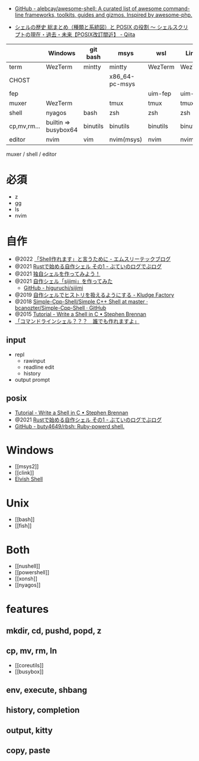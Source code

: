 - [GitHub - alebcay/awesome-shell: A curated list of awesome command-line frameworks, toolkits, guides and gizmos. Inspired by awesome-php.](https://github.com/alebcay/awesome-shell)

- [シェルの歴史 総まとめ（種類と系統図）と POSIX の役割 〜 シェルスクリプトの現在・過去・未来【POSIX改訂間近】 - Qiita](https://qiita.com/ko1nksm/items/e7f43428352c0b4c78f9)

| |Windows|git bash|msys|wsl|Linux|
|-|-|-|-|-|-|
|term|WezTerm|mintty|mintty|WezTerm|WezTerm|
|CHOST|||x86_64-pc-msys|||
|fep||||uim-fep|uim-fep|
|muxer|WezTerm||tmux|tmux|tmux|
|shell|nyagos|bash|zsh|zsh|zsh|
|cp,mv,rm... |builtin => busybox64|binutils|binutils|binutils|binutils|
|editor|nvim|vim|nvim(msys)|nvim|nvim|


 muxer / shell / editor
 
# 必須
- z
- gg
- ls
- nvim

# 自作
- @2022 [「Shell作れます」と言うために - エムスリーテックブログ](https://www.m3tech.blog/entry/making-nosh)
- @2021 [Rustで始める自作シェル その1 - ぶていのログでぶログ](https://tech.buty4649.net/entry/2021/12/19/235124)
- @2021 [独自シェルを作ってみよう！](http://kozos.jp/nlsh/)
- @2021 [自作シェル「sijimi」を作ってみた](https://zenn.dev/higuruchi/articles/142b613eb1e650)
	- [GitHub - higuruchi/sijimi](https://github.com/higuruchi/sijimi)
- @2019 [自作シェルでヒストリを扱えるようにする - Kludge Factory](https://tyfkda.github.io/blog/2019/07/24/history-in-shell.html)
- @2018 [Simple-Cpp-Shell/Simple C++ Shell at master · bcanozter/Simple-Cpp-Shell · GitHub](https://github.com/bcanozter/Simple-Cpp-Shell/tree/master/Simple%20C%2B%2B%20Shell)
- @2015 [Tutorial - Write a Shell in C • Stephen Brennan](https://brennan.io/2015/01/16/write-a-shell-in-c/)
- [「コマンドラインシェル？？？　誰でも作れますよ」](https://zenn.dev/zetamatta/articles/d7b76ff6535d7d)

## input
- repl
	- rawinput
	- readline edit
	- history
- output prompt

## posix
- [Tutorial - Write a Shell in C • Stephen Brennan](https://brennan.io/2015/01/16/write-a-shell-in-c/)
- @2021 [Rustで始める自作シェル その1 - ぶていのログでぶログ](https://tech.buty4649.net/entry/2021/12/19/235124)
- [GitHub - buty4649/rbsh: Ruby-powerd shell.](https://github.com/buty4649/rbsh)

# Windows
- [[msys2]]
- [[clink]]
- [Elvish Shell](https://elv.sh/)

# Unix
- [[bash]]
- [[fish]]

# Both
- [[nushell]]
- [[powershell]]
- [[xonsh]]
- [[nyagos]]

# features
## mkdir, cd, pushd, popd, z

## cp, mv, rm, ln
- [[coreutils]]
- [[busybox]]

## env, execute, shbang

## history, completion

## output, kitty

## copy, paste
